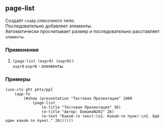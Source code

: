 ## page-list
Создаёт `слайд` _списочного типа_.<br>
Последовательно добавляет элементы.<br>
Автоматически просчитывает размер и последовательно расставляет `элементы`.

### Применение

1. `(page-list (expr0) (exprN))`<br>
`expr0` `exprN` - _элементы_.

### Примеры

```pihta
(use-ctx pht phtx/ppl
    (app-fn
        (#show (presentation "Тестовая Презентация" 1000
            (page-list
                (e-title "Тестовая Презентация" 36)
                (e-title "Автор: DomamaN202" 26)
                (e-text "Какой-то текст:\n1. Какой-то пункт.\n2. Ещё один какой-то пункт." 26))))))
```